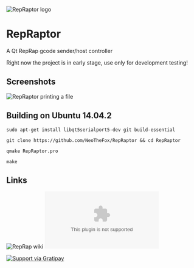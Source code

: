 ![RepRaptor logo](http://reprap.org/mediawiki/images/b/b0/RepRaptor_logo2.png)
# RepRaptor
A Qt RepRap gcode sender/host controller

Right now the project is in early stage, use only for development testing!

## Screenshots
![RepRaptor printing a file](http://reprap.org/mediawiki/images/2/2d/RepRaptor_screenshot0.png)

## Building on Ubuntu 14.04.2

```
sudo apt-get install libqt5serialport5-dev git build-essential 

git clone https://github.com/NeoTheFox/RepRaptor && cd RepRaptor

qmake RepRaptor.pro

make
```
## Links
![RepRap wiki](http://reprap.org/wiki/RepRaptor)
![Windows dev builds](http://reprap.org/wiki/File:RepRaptor-000-windows.zip)

[![Support via Gratipay](//img.shields.io/gratipay/NeoTheFox.svg)](https://gratipay.com/NeoTheFox/)

